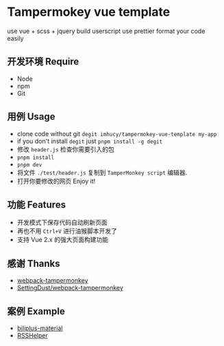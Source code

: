 # Tampermokey vue template

use vue + scss + jquery build userscript
use prettier format your code easily

## 开发环境 Require

- Node
- npm
- Git

## 用例 Usage

- clone code without git `degit imhucy/tampermokey-vue-template my-app`
- if you don't install `degit` just `pnpm install -g degit`
- 修改 `header.js` 检查你需要引入的包
- `pnpm install`
- `pnpm dev`
- 将文件 `./test/header.js` 复制到 `TamperMonkey script` 编辑器.
- 打开你要修改的网页 Enjoy it!
## 功能 Features

- 开发模式下保存代码自动刷新页面
- 再也不用 `Ctrl+V` 进行油猴脚本开发了
- 支持 Vue 2.x 的强大页面构建功能

## 感谢 Thanks

- [webpack-tampermonkey](https://github.com/momocow/webpack-tampermonkey)
- [SettingDust/webpack-tampermonkey](https://github.com/SettingDust/webpack-tampermonkey)

## 案例 Example

- [biliplus-material](https://github.com/SettingDust/biliplus-material)
- [RSSHelper](https://github.com/BangumiSystem/RSSHelper)
